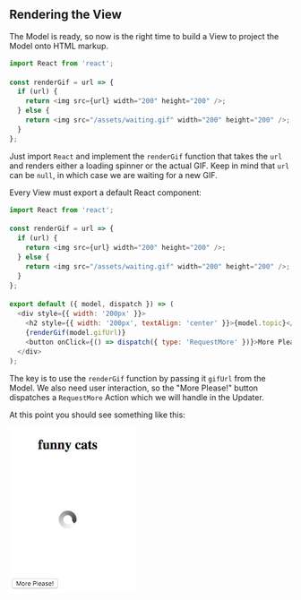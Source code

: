 ## Rendering the View

The Model is ready, so now is the right time to build a View to project the Model onto HTML markup.

```javascript
import React from 'react';

const renderGif = url => {
  if (url) {
    return <img src={url} width="200" height="200" />;
  } else {
    return <img src="/assets/waiting.gif" width="200" height="200" />;
  }
};
```

Just import `React` and implement the `renderGif` function that takes the `url` and renders either a loading spinner or the actual GIF. Keep in mind that `url` can be `null`, in which case we are waiting for a new GIF.

Every View must export a default React component:

```javascript
import React from 'react';

const renderGif = url => {
  if (url) {
    return <img src={url} width="200" height="200" />;
  } else {
    return <img src="/assets/waiting.gif" width="200" height="200" />;
  }
};

export default ({ model, dispatch }) => (
  <div style={{ width: '200px' }}>
    <h2 style={{ width: '200px', textAlign: 'center' }}>{model.topic}</h2>
    {renderGif(model.gifUrl)}
    <button onClick={() => dispatch({ type: 'RequestMore' })}>More Please!</button>
  </div>
);
```

The key is to use the `renderGif` function by passing it `gifUrl` from the Model. We also need user interaction, so the "More Please!" button dispatches a `RequestMore` Action which we will handle in the Updater.

At this point you should see something like this:

![gif-viewer-1](../assets/5.png)
